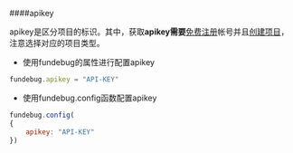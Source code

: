 ####apikey

apikey是区分项目的标识。其中，获取**apikey需要**[免费注册](https://www.fundebug.com/team/create)帐号并且[创建项目](https://www.fundebug.com/project/create)，注意选择对应的项目类型。

- 使用fundebug的属性进行配置apikey

```javascript
fundebug.apikey = "API-KEY" 
```

- 使用fundebug.config函数配置apikey

```js
fundebug.config(
{
    apikey: "API-KEY"
})
```